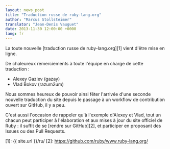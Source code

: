 ```yaml
---
layout: news_post
title: "Traduction russe de ruby-lang.org"
author: "Marcus Stollsteimer"
translator: "Jean-Denis Vauguet"
date: 2013-11-30 12:00:00 +0000
lang: fr
---
```


La toute nouvelle [traduction russe de ruby-lang.org][1] vient d'être
mise en ligne.

De chaleureux remerciements à toute l'équipe en charge de cette traduction :

 * Alexey Gaziev (gazay)
 * Vlad Bokov (razum2um)

Nous sommes heureux de pouvoir ainsi fêter l'arrivée d'une seconde nouvelle
traduction du site depuis le passage à un workflow de contribution ouvert
sur GitHub, il y a peu.

C'est aussi l'occasion de rappeler qu'à l'exemple d'Alexey et Vlad,
tout un chacun peut participer à l'élaboration et aux mises à jour
du site officiel de Ruby : il suffit de se [rendre sur GitHub][2],
et participer en proposant des Issues ou des Pull Requests.



[1]: {{ site.url }}/ru/
[2]: https://github.com/ruby/www.ruby-lang.org/
